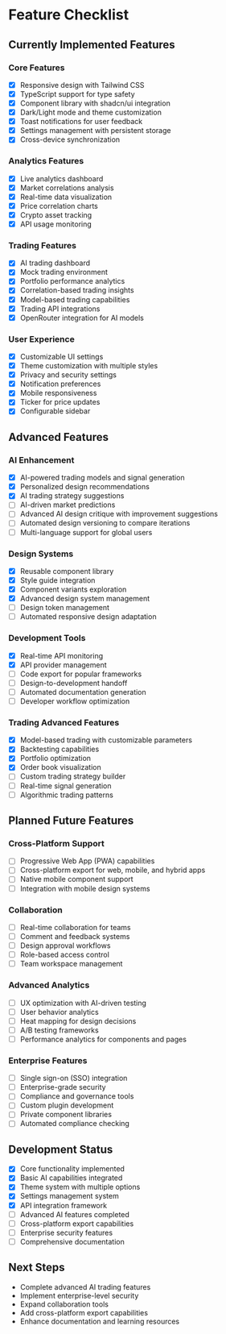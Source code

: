 
# Feature Checklist

## Currently Implemented Features

### Core Features
- [x] Responsive design with Tailwind CSS
- [x] TypeScript support for type safety
- [x] Component library with shadcn/ui integration
- [x] Dark/Light mode and theme customization
- [x] Toast notifications for user feedback
- [x] Settings management with persistent storage
- [x] Cross-device synchronization

### Analytics Features
- [x] Live analytics dashboard
- [x] Market correlations analysis
- [x] Real-time data visualization
- [x] Price correlation charts
- [x] Crypto asset tracking
- [x] API usage monitoring

### Trading Features
- [x] AI trading dashboard
- [x] Mock trading environment
- [x] Portfolio performance analytics
- [x] Correlation-based trading insights
- [x] Model-based trading capabilities
- [x] Trading API integrations
- [x] OpenRouter integration for AI models

### User Experience
- [x] Customizable UI settings
- [x] Theme customization with multiple styles
- [x] Privacy and security settings
- [x] Notification preferences
- [x] Mobile responsiveness
- [x] Ticker for price updates
- [x] Configurable sidebar

## Advanced Features

### AI Enhancement
- [x] AI-powered trading models and signal generation
- [x] Personalized design recommendations
- [x] AI trading strategy suggestions
- [ ] AI-driven market predictions
- [ ] Advanced AI design critique with improvement suggestions
- [ ] Automated design versioning to compare iterations
- [ ] Multi-language support for global users

### Design Systems
- [x] Reusable component library
- [x] Style guide integration
- [x] Component variants exploration
- [x] Advanced design system management
- [ ] Design token management
- [ ] Automated responsive design adaptation

### Development Tools
- [x] Real-time API monitoring
- [x] API provider management
- [ ] Code export for popular frameworks
- [ ] Design-to-development handoff
- [ ] Automated documentation generation
- [ ] Developer workflow optimization

### Trading Advanced Features
- [x] Model-based trading with customizable parameters
- [x] Backtesting capabilities
- [x] Portfolio optimization
- [x] Order book visualization
- [ ] Custom trading strategy builder
- [ ] Real-time signal generation
- [ ] Algorithmic trading patterns

## Planned Future Features

### Cross-Platform Support
- [ ] Progressive Web App (PWA) capabilities
- [ ] Cross-platform export for web, mobile, and hybrid apps
- [ ] Native mobile component support
- [ ] Integration with mobile design systems

### Collaboration
- [ ] Real-time collaboration for teams
- [ ] Comment and feedback systems
- [ ] Design approval workflows
- [ ] Role-based access control
- [ ] Team workspace management

### Advanced Analytics
- [ ] UX optimization with AI-driven testing
- [ ] User behavior analytics
- [ ] Heat mapping for design decisions
- [ ] A/B testing frameworks
- [ ] Performance analytics for components and pages

### Enterprise Features
- [ ] Single sign-on (SSO) integration
- [ ] Enterprise-grade security
- [ ] Compliance and governance tools
- [ ] Custom plugin development
- [ ] Private component libraries
- [ ] Automated compliance checking

## Development Status
- [x] Core functionality implemented
- [x] Basic AI capabilities integrated
- [x] Theme system with multiple options
- [x] Settings management system
- [x] API integration framework
- [ ] Advanced AI features completed
- [ ] Cross-platform export capabilities
- [ ] Enterprise security features
- [ ] Comprehensive documentation

## Next Steps
- Complete advanced AI trading features
- Implement enterprise-level security
- Expand collaboration tools
- Add cross-platform export capabilities
- Enhance documentation and learning resources
